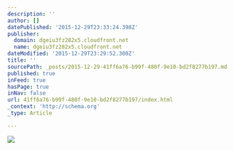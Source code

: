 ```yaml
---
description: ''
author: []
datePublished: '2015-12-29T23:33:24.398Z'
publisher:
  domain: dgeiu3fz282x5.cloudfront.net
  name: dgeiu3fz282x5.cloudfront.net
dateModified: '2015-12-29T23:29:52.300Z'
title: ''
sourcePath: _posts/2015-12-29-41ff6a76-b99f-480f-9e10-bd2f8277b197.md
published: true
inFeed: true
hasPage: true
inNav: false
url: 41ff6a76-b99f-480f-9e10-bd2f8277b197/index.html
_context: 'http://schema.org'
_type: Article

---
```

![](http://dgeiu3fz282x5.cloudfront.net/g/l/lgsa058+cherubs-detail-from-sistine-madonna-raphael-art-print.jpg)